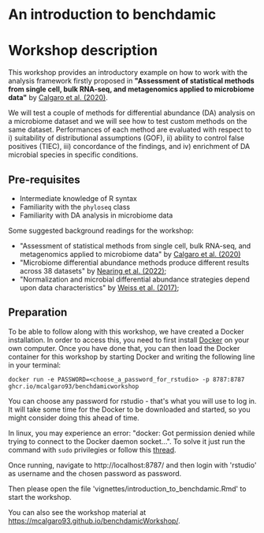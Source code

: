 # An introduction to benchdamic

# Workshop description

This workshop provides an introductory example on how to work with the
analysis framework firstly proposed in **"Assessment of statistical
methods from single cell, bulk RNA-seq, and metagenomics applied to
microbiome data"** by [Calgaro et al.
(2020)](https://doi.org/10.1186/s13059-020-02104-1).

We will test a couple of methods for differential abundance (DA)
analysis on a microbiome dataset and we will see how to test custom
methods on the same dataset. Performances of each method are evaluated
with respect to i) suitability of distributional assumptions (GOF), ii)
ability to control false positives (TIEC), iii) concordance of the
findings, and iv) enrichment of DA microbial species in specific
conditions.

## Pre-requisites

-   Intermediate knowledge of R syntax
-   Familiarity with the `phyloseq` class
-   Familiarity with DA analysis in microbiome data

Some suggested background readings for the workshop:

-   "Assessment of statistical methods from single cell, bulk RNA-seq,
    and metagenomics applied to microbiome data" by [Calgaro et al.
    (2020)](https://doi.org/10.1186/s13059-020-02104-1)
-   "Microbiome differential abundance methods produce different results
    across 38 datasets" by [Nearing et al.
    (2022)](https://doi.org/10.1038/s41467-022-28034-z);
-   "Normalization and microbial differential abundance strategies
    depend upon data characteristics" by [Weiss et al.
    (2017)](https://doi.org/10.1186/s40168-017-0237-y);

## Preparation

To be able to follow along with this workshop, we have created a
Docker installation. In order to access this, you need to
first install [Docker](https://docs.docker.com/engine/install/) on
your own computer. Once you have done that, you can then load the
Docker container for this workshop by starting Docker and writing the 
following line in your terminal:

```
docker run -e PASSWORD=<choose_a_password_for_rstudio> -p 8787:8787 ghcr.io/mcalgaro93/benchdamicworkshop
```

You can choose any password for rstudio - that's what you will use to
log in. It will take some time for the Docker to be downloaded and
started, so you might consider doing this ahead of time.

In linux, you may experience an error: "docker: Got permission denied while 
trying to connect to the Docker daemon socket...". To solve it just run 
the command with `sudo` privilegies or follow this [thread](https://stackoverflow.com/questions/48957195/).

Once running, navigate to http://localhost:8787/ and then login with 'rstudio' 
as username and the chosen password as password.

Then please open the file 'vignettes/introduction_to_benchdamic.Rmd' to start 
the workshop.

You can also see the workshop material at https://mcalgaro93.github.io/benchdamicWorkshop/.
